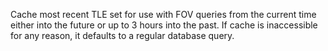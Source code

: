 Cache most recent TLE set for use with FOV queries from the current time either into the future or up to 3 hours into the past. If cache is inaccessible for any reason, it defaults to a regular database query.
